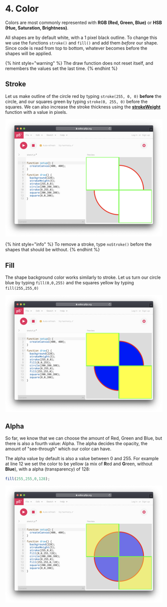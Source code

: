 # 4. Color

Colors are most commonly represented with **RGB \(Red, Green, Blue\)** or **HSB \(Hue, Saturation, Brightness\)**.

All shapes are by default white, with a 1 pixel black outline. To change this we use the functions `stroke()` and `fill()` and add them _before_ our shape. Since code is read from top to bottom, whatever becomes before the shapes will be applied.

{% hint style="warning" %}
The draw function does not reset itself, and remembers the values set the last time.
{% endhint %}

## Stroke

Let us make outline of the circle red by typing `stroke(255, 0, 0)` **before** the circle, and our squares green by typing `stroke(0, 255, 0)` before the squares. We can also increase the stroke thickness  using the [**strokeWeight** ](https://p5js.org/reference/#/p5/strokeWeight)function with a value in pixels.

![](../../.gitbook/assets/p5-stroke%20%281%29.png)

{% hint style="info" %}
To remove a stroke, type `noStroke()` before the shapes that should be without.
{% endhint %}

## Fill

The shape background color works similarly to stroke. Let us turn our circle blue by typing `fill(0,0,255)` and the squares yellow by typing `fill(255,255,0)` 

![](../../.gitbook/assets/p5-fill.png)

## Alpha

So far, we know that we can choose the amount of Red, Green and Blue, but there is also a fourth value: Alpha. The alpha decides the opacity, the amount of "see-through" which our color can have.

The alpha value by default is also a value between 0 and 255. For example at line 12 we set the color to be yellow \(a mix of **R**ed and **G**reen, without **Blue**\), with a alpha \(transparency\) of 128:

```javascript
fill(255,255,0,128);
```

![](../../.gitbook/assets/p5-fill-alpha.png)

